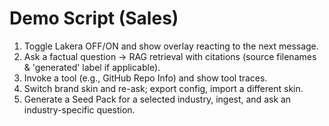 # Demo Script (Sales)

1) Toggle Lakera OFF/ON and show overlay reacting to the next message.
2) Ask a factual question → RAG retrieval with citations (source filenames & 'generated' label if applicable).
3) Invoke a tool (e.g., GitHub Repo Info) and show tool traces.
4) Switch brand skin and re-ask; export config, import a different skin.
5) Generate a Seed Pack for a selected industry, ingest, and ask an industry-specific question.
